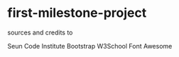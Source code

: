 # first-milestone-project








sources and credits to

Seun
Code Institute
Bootstrap
W3School
Font Awesome